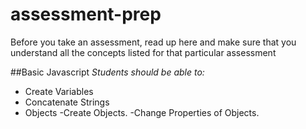 # assessment-prep
Before you take an assessment, read up here and make sure that you understand all the concepts listed for that particular assessment


##Basic Javascript
*Students should be able to:*
+ Create Variables
+ Concatenate Strings
+ Objects
 -Create Objects.
 -Change Properties of Objects.
